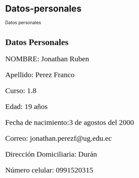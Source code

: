 # Datos-personales
Datos personales 
<html>
  <head>
    <title>Mi pagina web</title>
  </head>
  <body>
    <font face="Arial Black">
      <h1>Datos Personales</h1>
    </font>
    <font size="5px" face="Arial Rounded MT Bold">

<p>NOMBRE: Jonathan Ruben</p>
<p>Apellido: Perez Franco</p>
<p>Curso: 1.8</p>
<p>Edad: 19 años</p>
<p>Fecha de nacimiento:3 de agostos del 2000</p>
<p>Correo: jonathan.perezf@ug.edu.ec</p>
<p>Dirección Domiciliaria: Durán</p>
<p>Número celular: 0991520315</p>
</font>
</body>
</html>
